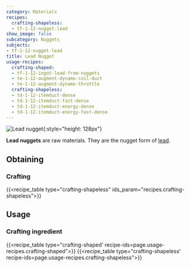 ```yaml
---
category: Materials
recipes:
  crafting-shapeless:
  - tf-1-12-nugget-lead
show_image: false
subcategory: Nuggets
subjects:
- tf-1-12-nugget-lead
title: Lead Nugget
usage-recipes:
  crafting-shaped:
  - tf-1-12-ingot-lead-from-nuggets
  - te-1-12-augment-dynamo-coil-duct
  - te-1-12-augment-dynamo-throttle
  crafting-shapeless:
  - td-1-12-itemduct-dense
  - td-1-12-itemduct-fast-dense
  - td-1-12-itemduct-energy-dense
  - td-1-12-itemduct-energy-fast-dense
---
```


![Lead nugget](/images/docs/1.12/thermal-foundation/nugget-lead.png){:style="height: 128px"}


**Lead nuggets** are raw materials. They are the nugget form of
[lead](../lead-ingot/).


Obtaining
---------

### Crafting
{{<recipe_table type="crafting-shapeless" ids_param="recipes.crafting-shapeless">}}


Usage
-----

### Crafting ingredient
{{<recipe_table type="crafting-shaped' recipe-ids=page.usage-recipes.crafting-shaped">}}
{{<recipe_table type="crafting-shapeless' recipe-ids=page.usage-recipes.crafting-shapeless">}}
